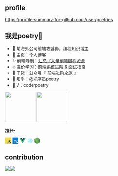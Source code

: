 ## profile 

https://profile-summary-for-github.com/user/poetries

## 我是poetry🌙
- 🐧 某海外公司前端攻城狮，编程知识博主
- 🏡 主页：<a href="https://blog.poetries.top" target="_blank">个人博客</a>
- ✨ 前端导航：<a href="https://nav.poetries.top" target="_blank">汇总了大量前端编程资源</a>
- 🔥 进价学习：<a href="https://interview.poetries.top" target="_blank">前端系统进阶 & 面试指南</a>
- 🌱 干货：公众号『 前端进阶之旅 』
- 🌈 知乎：<a href="https://www.zhihu.com/people/poetries" target="_blank">@程序员poetry</a>
- 💬 V：coderpoetry


<img src="https://blog.poetries.top/img/static/images/20211001080240.png" style="width:100px;height:100px">
<img src="https://blog.poetries.top/img/static/images/20220119093812.png" style="width:100px;height:100px">

**擅长:**  

<code><img height="20" src="https://raw.githubusercontent.com/github/explore/80688e429a7d4ef2fca1e82350fe8e3517d3494d/topics/javascript/javascript.png"></code>
<code><img height="20" src="https://raw.githubusercontent.com/github/explore/80688e429a7d4ef2fca1e82350fe8e3517d3494d/topics/typescript/typescript.png"></code>
<code><img height="20" src="https://raw.githubusercontent.com/github/explore/80688e429a7d4ef2fca1e82350fe8e3517d3494d/topics/vue/vue.png"></code>
<code><img height="20" src="https://raw.githubusercontent.com/github/explore/80688e429a7d4ef2fca1e82350fe8e3517d3494d/topics/react/react.png"></code>
<code><img height="20" src="https://raw.githubusercontent.com/github/explore/80688e429a7d4ef2fca1e82350fe8e3517d3494d/topics/nodejs/nodejs.png"></code>

## contribution

<!--
[![poetry's github stats](https://github-readme-stats.vercel.app/api?username=poetries&show_icons=true&title_color=fff&icon_color=79ff97&text_color=9f9f9f&bg_color=151515)](https://github.com/poetries)
-->

<img align="" height="137px" src="https://github-readme-stats.vercel.app/api?username=poetries&hide_title=true&hide_border=true&show_icons=true&include_all_commits=true&line_height=21&bg_color=0,EC6C6C,FFD479,FFFC79,73FA79&theme=graywhite&locale=cn" /><img align="" height="137px" src="https://github-readme-stats.vercel.app/api/top-langs/?username=poetries&hide_title=true&hide_border=true&layout=compact&bg_color=0,73FA79,73FDFF,D783FF&theme=graywhite&locale=cn" />
